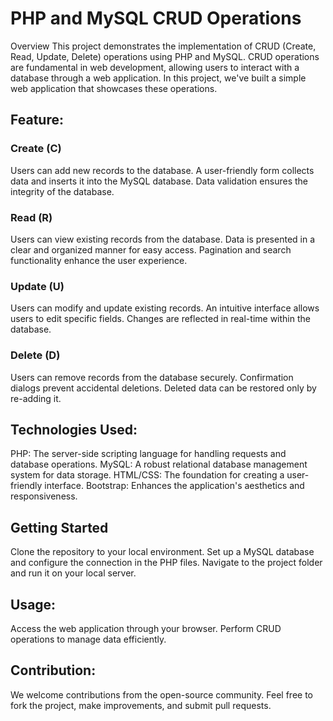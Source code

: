 <h1>PHP and MySQL CRUD Operations</h1>
Overview
This project demonstrates the implementation of CRUD (Create, Read, Update, Delete) operations using PHP and MySQL. CRUD operations are fundamental in web development, allowing users to interact with a database through a web application. In this project, we've built a simple web application that showcases these operations.

<h2>Feature:</h2>
<h3>Create (C)</h3>
Users can add new records to the database.
A user-friendly form collects data and inserts it into the MySQL database.
Data validation ensures the integrity of the database.
<h3>Read (R)</h3>
Users can view existing records from the database.
Data is presented in a clear and organized manner for easy access.
Pagination and search functionality enhance the user experience.
<h3>Update (U)</h3>
Users can modify and update existing records.
An intuitive interface allows users to edit specific fields.
Changes are reflected in real-time within the database.
<h3>Delete (D)</h3>
Users can remove records from the database securely.
Confirmation dialogs prevent accidental deletions.
Deleted data can be restored only by re-adding it.
<h2>Technologies Used:</h2>
PHP: The server-side scripting language for handling requests and database operations.
MySQL: A robust relational database management system for data storage.
HTML/CSS: The foundation for creating a user-friendly interface.
Bootstrap: Enhances the application's aesthetics and responsiveness.
<h2>Getting Started</h2>
Clone the repository to your local environment.
Set up a MySQL database and configure the connection in the PHP files.
Navigate to the project folder and run it on your local server.
<h2>Usage:</h2>
Access the web application through your browser.
Perform CRUD operations to manage data efficiently.
<h2>Contribution:</h2>
We welcome contributions from the open-source community. Feel free to fork the project, make improvements, and submit pull requests.
